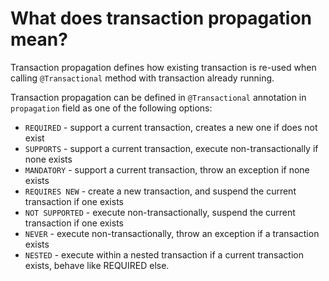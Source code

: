 # What does transaction propagation mean?
Transaction propagation defines how existing transaction is re-used when calling ```@Transactional``` method with transaction 
already running.

Transaction propagation can be defined in ```@Transactional``` annotation in ```propagation``` field as one of the following
options:

- ```REQUIRED``` - support a current transaction, creates a new one if does not exist
- ```SUPPORTS``` - support a current transaction, execute non-transactionally if none exists
- ```MANDATORY``` - support a current transaction, throw an exception if none exists
- ```REQUIRES NEW``` - create a new transaction, and suspend the current transaction if one exists
- ```NOT SUPPORTED``` - execute non-transactionally, suspend the current transaction if one exists
- ```NEVER``` - execute non-transactionally, throw an exception if a transaction exists
- ```NESTED``` - execute within a nested transaction if a current transaction exists, behave like REQUIRED else.